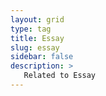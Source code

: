 ```yaml
---
layout: grid
type: tag
title: Essay
slug: essay
sidebar: false
description: >
   Related to Essay
---
```

